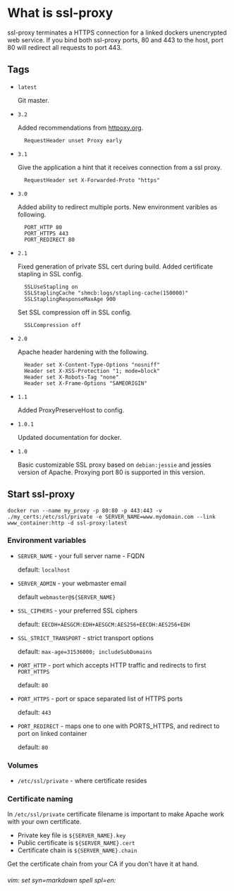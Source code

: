# What is ssl-proxy

ssl-proxy terminates a HTTPS connection for a linked dockers unencrypted web service. If you bind both ssl-proxy ports, 80 and 443 to the host, port 80 will redirect all requests to port 443. 

## Tags

* `latest`

    Git master.

* `3.2`

	Added recommendations from [httpoxy.org](https://httpoxy.org/).

		RequestHeader unset Proxy early

* `3.1`

    Give the application a hint that it receives connection from a ssl proxy.

        RequestHeader set X-Forwarded-Proto "https"

* `3.0`

    Added ability to redirect multiple ports.
    New environment varibles as following.

        PORT_HTTP 80
        PORT_HTTPS 443
        PORT_REDIRECT 80

* `2.1`

    Fixed generation of private SSL cert during build. 
    Added certificate stapling in SSL config.

        SSLUseStapling on 
        SSLStaplingCache "shmcb:logs/stapling-cache(150000)" 
        SSLStaplingResponseMaxAge 900 

    Set SSL compression off in SSL config.

        SSLCompression off

* `2.0`

    Apache header hardening with the following.

        Header set X-Content-Type-Options "nosniff"
        Header set X-XSS-Protection "1; mode=block"
        Header set X-Robots-Tag "none"
        Header set X-Frame-Options "SAMEORIGIN"

* `1.1`

    Added ProxyPreserveHost to config. 

* `1.0.1`

    Updated documentation for docker. 

* `1.0`

    Basic customizable SSL proxy based on `debian:jessie` and jessies version of Apache. Proxying port 80 is supported in this version.

## Start ssl-proxy

    docker run --name my_proxy -p 80:80 -p 443:443 -v ./my_certs:/etc/ssl/private -e SERVER_NAME=www.mydomain.com --link www_container:http -d ssl-proxy:latest

### Environment variables

* `SERVER_NAME` - your full server name - FQDN

    default: `localhost`

* `SERVER_ADMIN` - your webmaster email 

    default `webmaster@${SERVER_NAME}`

* `SSL_CIPHERS` - your preferred SSL ciphers

    default: `EECDH+AESGCM:EDH+AESGCM:AES256+EECDH:AES256+EDH`

* `SSL_STRICT_TRANSPORT` - strict transport options

    default: `max-age=31536000; includeSubDomains`

* `PORT_HTTP` - port which accepts HTTP traffic and redirects to first `PORT_HTTPS`

    default: `80`

* `PORT_HTTPS` - port or space separated list of HTTPS ports

    default: `443`

* `PORT_REDIRECT` - maps one to one with PORTS_HTTPS, and redirect to port on linked container

    default: `80`

### Volumes

* `/etc/ssl/private` - where certificate resides

### Certificate naming

In `/etc/ssl/private` certificate filename is important to make Apache work with your own certificate. 

* Private key file is `${SERVER_NAME}.key`
* Public certificate is `${SERVER_NAME}.cert`
* Certificate chain is `${SERVER_NAME}.chain`

Get the certificate chain from your CA if you don't have it at hand.


###### vim: set syn=markdown spell spl=en:
